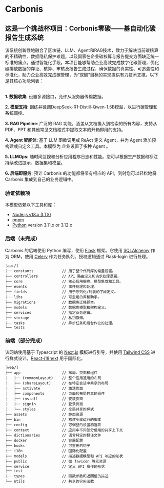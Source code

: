 # Carbonis

## 这是一个挑战杯项目：Corbonis零碳——基自动化碳报告生成系统

该系统创新性地融合了区块链、LLM、Agent和RAG技术，致力于解决当前碳核算的不精确性、数据隐私保护难题，以及国家在企业碳核算与报告提交方面缺乏统一标准的痛点。通过智能化手段，本项目能够帮助企业高效完成数字化碳管理，优化碳排放数据的存证、核算、审核及报告生成过程，确保数据的真实性、可追溯性和标准化，助力企业高效完成碳管理，为“双碳”目标的实现提供有力技术支撑。以下是其核心功能列表：
</br> </br>

**1. 数据收集**: 
  设置多源接口，允许从服务器传输数据。


**2. 模型支持**: 
  训练并微调DeepSeek-R1-Distill-Qwen-1.5B模型，以进行碳管理和系统调控。


**3. RAG Pipeline**: 
  广泛的 RAG 功能，涵盖从文档摄入到检索的所有内容，支持从 PDF、PPT 和其他常见文档格式中提取文本的开箱即用的支持。

**4. Agent 智能体**: 
  基于 LLM 函数调用或 ReAct 定义 Agent，并为 Agent 添加预构建或自定义工具。本模型为 企业设置了多种 Agent 。

**5. LLMOps**: 
  随时间监视和分析应用程序日志和性能。您可以根据生产数据和标注持续改进提示、数据集和模型。

**6. 后端即服务**: 
  预计 Carbonis 的功能都将带有相应的 API，到时您可以轻松地将 Carbonis 集成到自己的业务逻辑中。

### 验证依赖项

本模型依赖以下工具和库：

- [Node.js v18.x (LTS)](http://nodejs.org)
- [pnpm](https://pnpm.io/)
- [Python](https://www.python.org/) version 3.11.x or 3.12.x

### 后端（未完成）

Carbonis 的后端使用 Python 编写，使用 [Flask](https://flask.palletsprojects.com/en/3.0.x/) 框架。它使用 [SQLAlchemy](https://www.sqlalchemy.org/) 作为 ORM，使用 [Celery](https://docs.celeryq.dev/en/stable/getting-started/introduction.html) 作为任务队列。授权逻辑通过 Flask-login 进行处理。

```
[api/]
├── constants             // 用于整个代码库的常量设置。
├── controllers           // API 路由定义和请求处理逻辑。
├── core                  // 核心应用编排、模型集成和工具。
├── events                // 事件处理和处理。
├── fields                // 用于序列化/封装的字段定义。
├── libs                  // 可重用的库和助手。
├── migrations            // 数据库迁移脚本。
├── models                // 数据库模型和架构定义。
├── services              // 指定业务逻辑。
├── storage               // 私钥存储。
├── tasks                 // 异步任务和后台作业的处理。
└── tests
```

### 前端（部分完成）

该网站使用基于 Typescript 的 [Next.js](https://nextjs.org/) 模板进行引导，并使用 [Tailwind CSS](https://tailwindcss.com/) 进行样式设计。[React-i18next](https://react.i18next.com/) 用于国际化。

```
[web/]
├── app                   // 布局、页面和组件
│   ├── (commonLayout)    // 整个应用通用的布局
│   ├── (shareLayout)     // 在特定会话中共享的布局
│   ├── activate          // 激活页面
│   ├── components        // 页面和布局共享的组件
│   ├── install           // 安装页面
│   ├── signin            // 登录页面
│   └── styles            // 全局共享的样式
├── assets                // 静态资源
├── bin                   // 构建步骤运行的脚本
├── config                // 可调整的设置和选项
├── context               // 应用中不同部分使用的共享上下文
├── dictionaries          // 语言特定的翻译文件
├── docker                // 容器配置
├── hooks                 // 可重用的钩子
├── i18n                  // 国际化配置
├── models                // 描述数据模型和 API 响应的形状
├── public                // 如 favicon 等元资源
├── service               // 定义 API 操作的形状
├── test
├── types                 // 函数参数和返回值的描述
└── utils                 // 共享的实用函数
```